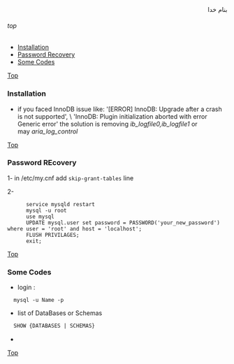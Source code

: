<div dir='rtl'>بنام خدا</div>

###### top

- [Installation](#installation)
- [Password Recovery](#password-recovery)
- [Some Codes](#some-codes)


[Top](#top)

### Installation
- if you faced InnoDB issue like: '[ERROR] InnoDB: Upgrade after a crash is not supported', \ 
    'InnoDB: Plugin initialization aborted with error Generic error' the solution is removing _ib\_logfile0,ib\_logfile1_ or \
    may _aria\_log\_control_
    


[Top](#top)
### Password REcovery
1- in /etc/my.cnf add `skip-grant-tables` line

2- 
```vim
      service mysqld restart
      mysql -u root
      use mysql
      UPDATE mysql.user set password = PASSWORD('your_new_password') where user = 'root' and host = 'localhost';
      FLUSH PRIVILAGES;
      exit;
   ```


[Top](#top)
### Some Codes
- login :
```mysql
  mysql -u Name -p
```
- list of DataBases or Schemas
```sql
  SHOW {DATABASES | SCHEMAS}
```
- 






[Top](#top)
